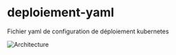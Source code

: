 # deploiement-yaml

Fichier yaml de configuration de déploiement kubernetes

![Architecture](https://thumb.ibb.co/eCEL19/Untitled_Diagram_line_5.jpg)
